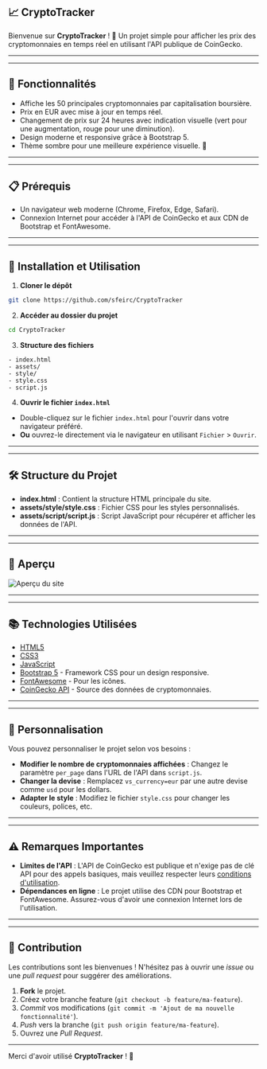 ## 📈 CryptoTracker
Bienvenue sur **CryptoTracker** ! 🚀 Un projet simple pour afficher les prix des cryptomonnaies en temps réel en utilisant l'API publique de CoinGecko.


---


---

## 🌟 Fonctionnalités
- Affiche les 50 principales cryptomonnaies par capitalisation boursière.
- Prix en EUR avec mise à jour en temps réel.
- Changement de prix sur 24 heures avec indication visuelle (vert pour une augmentation, rouge pour une diminution).
- Design moderne et responsive grâce à Bootstrap 5.
- Thème sombre pour une meilleure expérience visuelle. 🌚


---


---

## 📋 Prérequis
- Un navigateur web moderne (Chrome, Firefox, Edge, Safari).
- Connexion Internet pour accéder à l'API de CoinGecko et aux CDN de Bootstrap et FontAwesome.


---


---

## 🚀 Installation et Utilisation
1. **Cloner le dépôt**

```bash
git clone https://github.com/sfeirc/CryptoTracker
```

2. **Accéder au dossier du projet**

```bash
cd CryptoTracker
```

3. **Structure des fichiers**

```
- index.html
- assets/
- style/
- style.css
- script.js
```

4. **Ouvrir le fichier `index.html`**

- Double-cliquez sur le fichier `index.html` pour l'ouvrir dans votre navigateur préféré.
- **Ou** ouvrez-le directement via le navigateur en utilisant `Fichier` > `Ouvrir`.


---


---

## 🛠️ Structure du Projet
- **index.html** : Contient la structure HTML principale du site.
- **assets/style/style.css** : Fichier CSS pour les styles personnalisés.
- **assets/script/script.js** : Script JavaScript pour récupérer et afficher les données de l'API.


---


---

## 🎨 Aperçu
![Aperçu du site](https://cdn.discordapp.com/attachments/1144619785271914586/1303783510561263707/image.png?ex=672d0284&is=672bb104&hm=b50d5d68f492206095d72da0e8f638f18134bf9e5762514df0b4c8e45fdc0ec8&)


---


---

## 📚 Technologies Utilisées
- [HTML5](https://developer.mozilla.org/fr/docs/Web/Guide/HTML/HTML5)
- [CSS3](https://developer.mozilla.org/fr/docs/Web/CSS)
- [JavaScript](https://developer.mozilla.org/fr/docs/Web/JavaScript)
- [Bootstrap 5](https://getbootstrap.com/) - Framework CSS pour un design responsive.
- [FontAwesome](https://fontawesome.com/) - Pour les icônes.
- [CoinGecko API](https://www.coingecko.com/en/api) - Source des données de cryptomonnaies.


---


---

## 🔧 Personnalisation
Vous pouvez personnaliser le projet selon vos besoins :

- **Modifier le nombre de cryptomonnaies affichées** : Changez le paramètre `per_page` dans l'URL de l'API dans `script.js`.
- **Changer la devise** : Remplacez `vs_currency=eur` par une autre devise comme `usd` pour les dollars.
- **Adapter le style** : Modifiez le fichier `style.css` pour changer les couleurs, polices, etc.


---


---

## ⚠️ Remarques Importantes
- **Limites de l'API** : L'API de CoinGecko est publique et n'exige pas de clé API pour des appels basiques, mais veuillez respecter leurs [conditions d'utilisation](https://www.coingecko.com/en/terms).
- **Dépendances en ligne** : Le projet utilise des CDN pour Bootstrap et FontAwesome. Assurez-vous d'avoir une connexion Internet lors de l'utilisation.


---


---

## 🤝 Contribution
Les contributions sont les bienvenues ! N'hésitez pas à ouvrir une *issue* ou une *pull request* pour suggérer des améliorations.

1. **Fork** le projet.
2. Créez votre branche feature (`git checkout -b feature/ma-feature`).
3. *Commit* vos modifications (`git commit -m 'Ajout de ma nouvelle fonctionnalité'`).
4. *Push* vers la branche (`git push origin feature/ma-feature`).
5. Ouvrez une *Pull Request*.


---

Merci d'avoir utilisé **CryptoTracker** ! 💙

